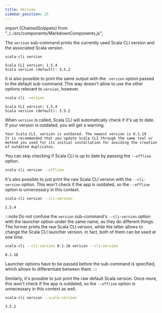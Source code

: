 ```yaml
---
title: Version
sidebar_position: 25
---
```


import {ChainedSnippets} from "../../src/components/MarkdownComponents.js";

The `version` sub-command prints the currently used Scala CLI version and the associated Scala version.

<ChainedSnippets>

```bash
scala-cli version
```

```text
Scala CLI version: 1.5.4
Scala version (default): 3.5.2
```

</ChainedSnippets>

It is also possible to print the same output with the `-version` option passed to the default sub-command.
This way doesn't allow to use the other options relevant to `version`, however.

<ChainedSnippets>

```bash
scala-cli -version
```

```text
Scala CLI version: 1.5.4
Scala version (default): 3.5.2
```

</ChainedSnippets>

When `version` is called, Scala CLI will automatically check if it's up to date.
If your version is outdated, you will get a warning.

```text
Your Scala CLI. version is outdated. The newest version is 0.1.19
It is recommended that you update Scala CLI through the same tool or method you used for its initial installation for avoiding the creation of outdated duplicates.
```

You can skip checking if Scala CLI is up to date by passing the `--offline` option.

```bash
scala-cli version --offline
```

It's also possible to just print the raw Scala CLI version with the `--cli-version` option.
This won't check if the app is outdated, so the `--offline` option is unnecessary in this context.

<ChainedSnippets>

```bash
scala-cli version --cli-version
```

```text
1.5.4
```

</ChainedSnippets>

:::note
Do not confuse the `version` sub-command's `--cli-version` option with the launcher option under the same name, as they
do different things. The former prints the raw Scala CLI version, while the latter allows to change the Scala CLI
launcher version. In fact, both of them can be used at one time.

<ChainedSnippets>

```bash
scala-cli --cli-version 0.1.18 version --cli-version
```

```text
0.1.18
```

</ChainedSnippets>

Launcher options have to be passed before the sub-command is specified, which allows to differentiate between them.
:::

Similarly, it's possible to just print the raw default Scala version.
Once more, this won't check if the app is outdated, so the `--offline` option is unnecessary in this context as well.

<ChainedSnippets>

```bash
scala-cli version --scala-version
```

```text
3.5.2
```

</ChainedSnippets>
